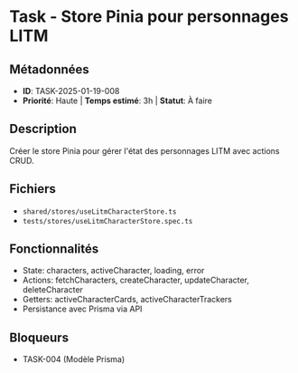 # Task - Store Pinia pour personnages LITM

## Métadonnées
- **ID**: TASK-2025-01-19-008
- **Priorité**: Haute | **Temps estimé**: 3h | **Statut**: À faire

## Description
Créer le store Pinia pour gérer l'état des personnages LITM avec actions CRUD.

## Fichiers
- `shared/stores/useLitmCharacterStore.ts`
- `tests/stores/useLitmCharacterStore.spec.ts`

## Fonctionnalités
- State: characters, activeCharacter, loading, error
- Actions: fetchCharacters, createCharacter, updateCharacter, deleteCharacter
- Getters: activeCharacterCards, activeCharacterTrackers
- Persistance avec Prisma via API

## Bloqueurs
- TASK-004 (Modèle Prisma)
